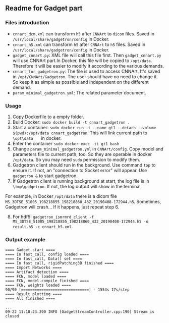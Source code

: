## Readme for Gadget part

### Files introduction
- `cnnart_dcm.xml` can transform `h5` after `CNNArt` to `dicom` files. Saved in `/usr/local/share/gadgetron/config` in Docker.
- `cnnart_h5.xml` can transform `h5` after `CNNArt` to `h5` files. Saved in `/usr/local/share/gadgetron/config` in Docker.
- `gadget_cnnart.py`:  XML file will call this file first. Then `gadget_cnnart.py` will use CNNArt part.In Docker, this file will be copied to `/opt/data`. Therefore it will be easier to modify it according to the various demands. 
- `cnnart_for_gadgetron.py`: The file is used to access CNNArt. It's saved in `/opt/CNNArt/Gadgetron`. The user should have no need to change it. So keep it as simple as possible and independent on the different demand. 
- `param_minimal_gadgetron.yml`: The related parameter document. 
### Usage
1. Copy Dockerfile to a empty folder.   
2. Build Docker: `sudo docker build -t cnnart_gadgetron .`  
3. Start a container: `sudo docker run -t --name gt1 --detach --volume $(pwd):/opt/data cnnart_gadgetron`. This will link current path to `\opt\data   ` in docker.  
4. Enter the container `sudo docker exec -ti gt1 bash`  
5. Change `param_minimal_gadgetron.yml` in `CNNArt/config`. Copy model and parameters file to current path, too. So they are operable in docker `/opt/data`. So you may need `sudo` permission to  modify them. 
6. Gadgetron client should run in the background. Use command `top` to ensure it. If not, an "connection to Socket error" will appear. Use `gadgetron &` to start gadgetron. 
7. If Gadgetron client is running background at start, the log file is in `\tmp\gadgetron`. If not, the log output will show in the terminal. 

For example, in Docker `/opt/data` there is a dicom file `MS_3DTSE_51005_198218855_198218860_432_20190408-172944.h5`. Sometimes, Gadgetron will crash... If it happens, just repeat step 6. 

8. For hdf5: `gadgetron_ismrmrd_client -f MS_3DTSE_51005_198218855_198218860_432_20190408-172944.h5 -o result.h5 -c cnnart_h5.xml`.  

### Output example
```
==== Gadget start ====
==== In fast_call, config loaded ====
==== In fast_call, Data() set ====
==== In fast_call, rigidPatching3D finished ====
==== Import Networks ====
==== Artifact detection ====
==== FCN, model loaded ====
==== FCN, model.compile finished ====
==== FCN, weights loaded ====
90/90 [==============================] - 1554s 17s/step
==== Result plotting ====
==== All finished ====

...
09-22 11:18:23.390 INFO [GadgetStreamController.cpp:190] Stream is closed

```